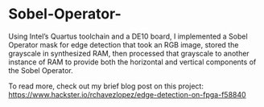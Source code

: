 # Sobel-Operator-
Using Intel’s Quartus toolchain and a DE10 board, I implemented a Sobel Operator mask for edge detection that took an RGB image, stored the grayscale in synthesized RAM, 
then processed that grayscale to another instance of RAM to provide both the horizontal and vertical components of the Sobel Operator.

To read more, check out my brief blog post on this project:
https://www.hackster.io/rchavezlopez/edge-detection-on-fpga-f58840
